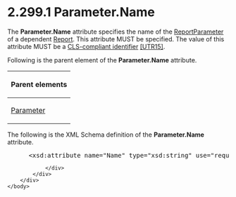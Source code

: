 <html dir="LTR" xmlns:mshelp="http://msdn.microsoft.com/mshelp" xmlns:ddue="http://ddue.schemas.microsoft.com/authoring/2003/5" xmlns:xlink="http://www.w3.org/1999/xlink" xmlns:tool="http://www.microsoft.com/tooltip">
    <head>
        <meta http-equiv="Content-Type" content="text/html; CHARSET=utf-8"></meta>
        <meta name="save" content="history"></meta>
        <title>2.299.1 Parameter.Name</title>
        <xml>
            <mshelp:toctitle title="2.299.1 Parameter.Name"></mshelp:toctitle>
            <mshelp:rltitle title="[MS-RDL]: Parameter.Name"></mshelp:rltitle>
            <mshelp:keyword index="A" term="3cd6cb03-0989-4012-90f3-522098d46638"></mshelp:keyword>
            <mshelp:attr name="DCSext.ContentType" value="open specification"></mshelp:attr>
            <mshelp:attr name="AssetID" value="3cd6cb03-0989-4012-90f3-522098d46638"></mshelp:attr>
            <mshelp:attr name="TopicType" value="kbRef"></mshelp:attr>
            <mshelp:attr name="DCSext.Title" value="[MS-RDL]: Parameter.Name" />
        </xml>
    </head>
    <body>
        <div id="header">
            <h1 class="heading">2.299.1 Parameter.Name</h1>
        </div>
        <div id="mainSection">
            <div id="mainBody">
                <div id="allHistory" class="saveHistory"></div>
                <div id="sectionSection0" class="section" name="collapseableSection">
                    

<p>The <b>Parameter.Name</b> attribute specifies the name of
the <a href="7c3f4c83-9172-48db-94c1-693295c5d623.md">ReportParameter</a> of
a dependent <a href="6bbaafec-020b-406c-b4e7-5e4318b616cb.md">Report</a>.
This attribute MUST be specified. The value of this attribute MUST be a <a href="b2482b3f-74ab-4ca8-a9e5-c07955011743.md#gt_cb2ad790-a668-429f-84fa-f3dd67517e9b">CLS-compliant identifier</a> <a href="https://go.microsoft.com/fwlink/?LinkId=147989">[UTR15]</a>.</p>

<p>Following is the parent element of the <b>Parameter.Name</b>
attribute.</p>

<table>
 <thead>
  <tr>
   <th>
   <p>Parent elements</p>
   </th>
  </tr>
 </thead>
 <tr>
  <td>
  <p><a href="bc41bd5d-b10d-4ac3-ae17-40517c8449f0.md">Parameter</a></p>
  </td>
 </tr>
</table>

<p>The following is the XML Schema definition of the <b>Parameter.Name</b>
attribute.</p>

<dl>
<dd>
<div><pre> &lt;xsd:attribute name=&quot;Name&quot; type=&quot;xsd:string&quot; use=&quot;required&quot; /&gt;
</pre></div>
</dd></dl>


                </div>
            </div>
        </div>
    </body>
</html>